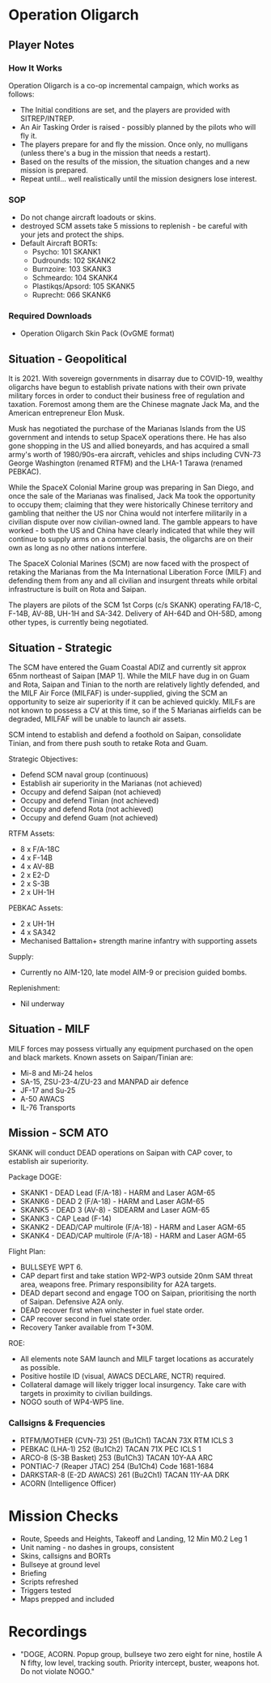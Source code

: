 # Operation Oligarch

## Player Notes

### How It Works

Operation Oligarch is a co-op incremental campaign, which works as follows:

* The Initial conditions are set, and the players are provided with SITREP/INTREP.
* An Air Tasking Order is raised - possibly planned by the pilots who will fly it.
* The players prepare for and fly the mission. Once only, no mulligans (unless there's a bug in the mission that needs a restart).
* Based on the results of the mission, the situation changes and a new mission is prepared.
* Repeat until... well realistically until the mission designers lose interest.

### SOP

* Do not change aircraft loadouts or skins.
* destroyed SCM assets take 5 missions to replenish - be careful with your jets and protect the ships.
* Default Aircraft BORTs:
  * Psycho: 101 SKANK1
  * Dudrounds: 102 SKANK2
  * Burnzoire: 103 SKANK3
  * Schmeardo: 104 SKANK4
  * Plastikqs/Apsord: 105 SKANK5
  * Ruprecht: 066 SKANK6

### Required Downloads

* Operation Oligarch Skin Pack (OvGME format)

## Situation - Geopolitical

It is 2021. With sovereign governments in disarray due to COVID-19, wealthy oligarchs have begun to establish private nations with their own private military forces in order to conduct their business free of regulation and taxation. Foremost among them are the Chinese magnate Jack Ma, and the American entrepreneur Elon Musk.

Musk has negotiated the purchase of the Marianas Islands from the US government and intends to setup SpaceX operations there. He has also gone shopping in the US and allied boneyards, and has acquired a small army's worth of 1980/90s-era aircraft, vehicles and ships including CVN-73 George Washington (renamed RTFM) and the LHA-1 Tarawa (renamed PEBKAC).

While the SpaceX Colonial Marine group was preparing in San Diego, and once the sale of the Marianas was finalised, Jack Ma took the opportunity to occupy them; claiming that they were historically Chinese territory and gambling that neither the US nor China would not interfere militarily in a civilian dispute over now civilian-owned land. The gamble appears to have worked - both the US and China have clearly indicated that while they will continue to supply arms on a commercial basis, the oligarchs are on their own as long as no other nations interfere.

The SpaceX Colonial Marines (SCM) are now faced with the prospect of retaking the Marianas from the Ma International Liberation Force (MILF) and defending them from any and all civilian and insurgent threats while orbital infrastructure is built on Rota and Saipan.

The players are pilots of the SCM 1st Corps (c/s SKANK) operating FA/18-C, F-14B, AV-8B, UH-1H and SA-342.  Delivery of AH-64D and OH-58D, among other types, is currently being negotiated.

## Situation - Strategic

The SCM have entered the Guam Coastal ADIZ and currently sit approx 65nm northeast of Saipan [MAP 1]. While the MILF have dug in on Guam and Rota, Saipan and Tinian to the north are relatively lightly defended, and the MILF Air Force (MILFAF) is under-supplied, giving the SCM an opportunity to seize air superiority if it can be achieved quickly. MILFs are not known to possess a CV at this time, so if the 5 Marianas airfields can be degraded, MILFAF will be unable to launch air assets.

SCM intend to establish and defend a foothold on Saipan, consolidate Tinian, and from there push south to retake Rota and Guam.

Strategic Objectives:

* Defend SCM naval group (continuous)
* Establish air superiority in the Marianas (not achieved)
* Occupy and defend Saipan (not achieved)
* Occupy and defend Tinian (not achieved)
* Occupy and defend Rota (not achieved)
* Occupy and defend Guam (not achieved)

RTFM Assets:

* 8 x F/A-18C
* 4 x F-14B
* 4 x AV-8B
* 2 x E2-D
* 2 x S-3B
* 2 x UH-1H

PEBKAC Assets:

* 2 x UH-1H
* 4 x SA342
* Mechanised Battalion+ strength marine infantry with supporting assets

Supply:
* Currently no AIM-120, late model AIM-9 or precision guided bombs.

Replenishment:

* Nil underway

## Situation - MILF

MILF forces may possess virtually any equipment purchased on the open and black markets. Known assets on Saipan/Tinian are:

* Mi-8 and Mi-24 helos
* SA-15, ZSU-23-4/ZU-23 and MANPAD air defence
* JF-17 and Su-25
* A-50 AWACS
* IL-76 Transports

## Mission - SCM ATO

SKANK will conduct DEAD operations on Saipan with CAP cover, to establish air superiority.

Package DOGE:
* SKANK1 - DEAD Lead (F/A-18) - HARM and Laser AGM-65
* SKANK6 - DEAD 2 (F/A-18) - HARM and Laser AGM-65
* SKANK5 - DEAD 3 (AV-8) - SIDEARM and Laser AGM-65
* SKANK3 - CAP Lead (F-14)
* SKANK2 - DEAD/CAP multirole (F/A-18) - HARM and Laser AGM-65
* SKANK4 - DEAD/CAP multirole (F/A-18) - HARM and Laser AGM-65

Flight Plan:
* BULLSEYE WPT 6.
* CAP depart first and take station WP2-WP3 outside 20nm SAM threat area, weapons free. Primary responsibility for A2A targets.
* DEAD depart second and engage TOO on Saipan, prioritising the north of Saipan. Defensive A2A only.
* DEAD recover first when winchester in fuel state order.
* CAP recover second in fuel state order.
* Recovery Tanker available from T+30M.

ROE:
* All elements note SAM launch and MILF target locations as accurately as possible.
* Positive hostile ID (visual, AWACS DECLARE, NCTR) required.
* Collateral damage will likely trigger local insurgency. Take care with targets in proximity to civilian buildings.
* NOGO south of WP4-WP5 line.


### Callsigns & Frequencies

* RTFM/MOTHER (CVN-73) 251 (Bu1Ch1) TACAN 73X RTM ICLS 3
* PEBKAC (LHA-1) 252 (Bu1Ch2) TACAN 71X PEC ICLS 1
* ARCO-8 (S-3B Basket) 253 (Bu1Ch3) TACAN 10Y-AA ARC
* PONTIAC-7 (Reaper JTAC) 254 (Bu1Ch4) Code 1681-1684
* DARKSTAR-8 (E-2D AWACS) 261 (Bu2Ch1) TACAN 11Y-AA DRK
* ACORN (Intelligence Officer)

# Mission Checks

* Route, Speeds and Heights, Takeoff and Landing, 12 Min M0.2 Leg 1
* Unit naming - no dashes in groups, consistent
* Skins, callsigns and BORTs
* Bullseye at ground level
* Briefing
* Scripts refreshed
* Triggers tested
* Maps prepped and included

# Recordings

* "DOGE, ACORN. Popup group, bullseye two zero eight for nine, hostile A N fifty, low level, tracking south. Priority intercept, buster, weapons hot. Do not violate NOGO."
